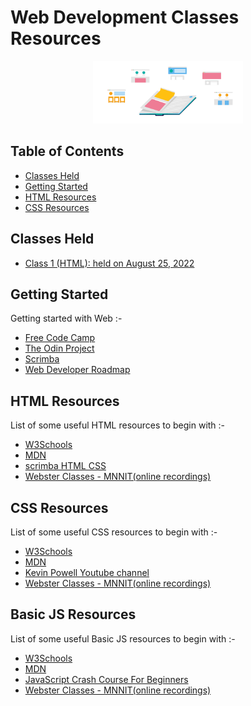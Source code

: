 # Web Development Classes Resources
<div align="center"><img src="./readme_header_img.png" height="100"/></div>

## Table of Contents
- [Classes Held](#classes-held)
- [Getting Started](#getting-started)
- [HTML Resources](#html-resources)
- [CSS Resources](#css-resources)

## Classes Held

- [Class 1 (HTML): held on August 25, 2022](./2021_08_25_class-1)

## Getting Started
Getting started with Web :-

* [Free Code Camp](https://learn.freecodecamp.org/)
* [The Odin Project](https://www.theodinproject.com/paths/foundations/courses/foundations)
* [Scrimba](https://scrimba.com/learn/introhtmlcss)
* [Web Developer Roadmap](https://github.com/CC-MNNIT/developer-roadmap)

## HTML Resources
List of some useful HTML resources to begin with :-

* [W3Schools](https://www.w3schools.com/html/)
* [MDN](https://developer.mozilla.org/en-US/docs/Web/HTML)
* [scrimba HTML CSS](https://scrimba.com/learn/htmlandcss)
* [Webster Classes - MNNIT(online recordings)](https://github.com/CC-MNNIT/2021-22-Classes/tree/main/WebDev)

## CSS Resources
List of some useful CSS resources to begin with :-

* [W3Schools](https://www.w3schools.com/css/default.asp)
* [MDN](https://developer.mozilla.org/en-US/docs/Web/CSS)
* [Kevin Powell Youtube channel](https://www.youtube.com/kepowob)
* [Webster Classes - MNNIT(online recordings)](https://github.com/CC-MNNIT/2021-22-Classes/tree/main/WebDev)

## Basic JS Resources
List of some useful Basic JS resources to begin with :-

* [W3Schools](https://www.w3schools.com/js/)
* [MDN](https://developer.mozilla.org/en-US/docs/Web/JavaScript)
* [JavaScript Crash Course For Beginners](https://youtu.be/hdI2bqOjy3c)
* [Webster Classes - MNNIT(online recordings)](https://github.com/CC-MNNIT/2021-22-Classes/tree/main/WebDev)